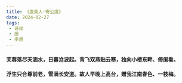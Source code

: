 ```yaml
---
title: 《虞美人·寄公度》
date: 2024-02-27
tags:
 - 诗词
 - 唐
 - 李煜
---
```

#### 芙蓉落尽天涵水，日暮沧波起。背飞双燕贴云寒，独向小楼东畔、倚阑看。
#### 浮生只合尊前老，雪满长安道。故人早晚上高台，赠我江南春色、一枝梅。


